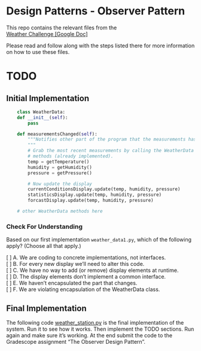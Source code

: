 # Design Patterns - Observer Pattern
This repo contains the relevant files from the   
 [Weather Challenge [Google Doc] ](https://docs.google.com/document/d/1KsxwtoQ-R4H1HBObjIGqJizBcPoNhYBYcYHKMUthqV8/view)

 Please read and follow along with the steps listed there for more information on how to use these files. 

# TODO

## Initial Implementation 
```python
    class WeatherData:
    def __init__(self):
        pass

    def measurementsChanged(self):
        """Notifies other part of the program that the measurements has been updated.
        """
        # Grab the most recent measurements by calling the WeatherData's getter
        # methods (already implemented).
        temp = getTemperature()
        humidity = getHumidity()
        pressure = getPressure()

        # Now update the display
        currentConditionsDisplay.update(temp, humidity, pressure)
        statisticsDisplay.update(temp, humidity, pressure)
        forcastDisplay.update(temp, humidity, pressure)

    # other WeatherData methods here
```

### Check For Understanding
Based on our first implementation `weather_data1.py`, which of the following apply? (Choose all that apply.)

[ ] A. We are coding to concrete implementations, not interfaces.  
[ ] B. For every new display we’ll need to alter this code.  
[ ] C. We have no way to add (or remove) display elements at runtime.  
[ ] D. The display elements don’t implement a common interface.  
[ ] E. We haven’t encapsulated the part that changes.  
[ ] F. We are violating encapsulation of the WeatherData class.  

## Final Implementation
The following code [weather_station.py](weather_station.py) is the final implementation of the system. Run it to see how it works. Then implement the TODO sections. Run again and make sure it’s working. At the end submit the code to the Gradescope assignment “The Observer Design Pattern”.
